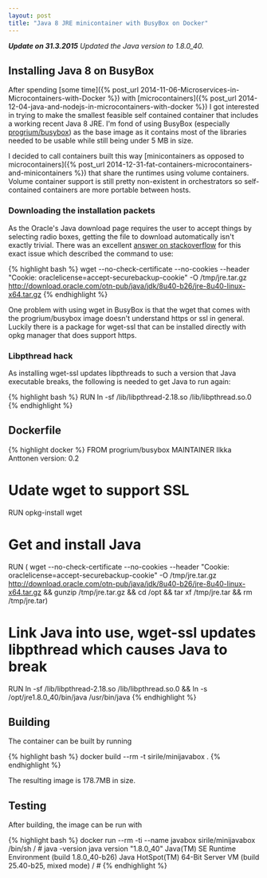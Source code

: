 ```yaml
---
layout: post
title: "Java 8 JRE minicontainer with BusyBox on Docker"
---
```


*<b>Update on 31.3.2015</b> Updated the Java version to 1.8.0_40.*

## Installing Java 8 on BusyBox

After spending [some time]({% post_url 2014-11-06-Microservices-in-Microcontainers-with-Docker %}) with [microcontainers]({% post_url 2014-12-04-java-and-nodejs-in-microcontainers-with-docker %}) I got interested in trying to make the smallest feasible self contained container that includes a working recent Java 8 JRE. I'm fond of using BusyBox (especially [progrium/busybox](https://github.com/progrium/busybox)) as the base image as it contains most of the libraries needed to be usable while still being under 5 MB in size.

I decided to call containers built this way [minicontainers as opposed to microcontainers]({% post_url 2014-12-31-fat-containers-microcontainers-and-minicontainers %}) that share the runtimes using volume containers. Volume container support is still pretty non-existent in orchestrators so self-contained containers are more portable between hosts.

### Downloading the installation packets

As the Oracle's Java download page requires the user to accept things by selecting radio boxes, getting the file to download automatically isn't exactly trivial. There was an excellent [answer on stackoverflow](http://stackoverflow.com/questions/10268583/how-to-automate-download-and-installation-of-java-jdk-on-linux) for this exact issue which described the command to use:

{% highlight bash %}
wget --no-check-certificate --no-cookies --header "Cookie: oraclelicense=accept-securebackup-cookie" -O /tmp/jre.tar.gz http://download.oracle.com/otn-pub/java/jdk/8u40-b26/jre-8u40-linux-x64.tar.gz
{% endhighlight %}

One problem with using wget in BusyBox is that the wget that comes with the progrium/busybox image doesn't understand https or ssl in general. Luckily there is a package for wget-ssl that can be installed directly with opkg manager that does support https.

### Libpthread hack

As installing wget-ssl updates libpthreads to such a version that Java executable breaks, the following is needed to get Java to run again:

{% highlight bash %}
RUN ln -sf /lib/libpthread-2.18.so /lib/libpthread.so.0
{% endhighlight %}

## Dockerfile

{% highlight docker %}
FROM progrium/busybox
MAINTAINER Ilkka Anttonen version: 0.2

# Udate wget to support SSL
RUN opkg-install wget

# Get and install Java
RUN ( wget --no-check-certificate --no-cookies --header "Cookie: oraclelicense=accept-securebackup-cookie" -O /tmp/jre.tar.gz http://download.oracle.com/otn-pub/java/jdk/8u40-b26/jre-8u40-linux-x64.tar.gz &&   gunzip /tmp/jre.tar.gz && cd /opt && tar xf /tmp/jre.tar && rm /tmp/jre.tar)

# Link Java into use, wget-ssl updates libpthread which causes Java to break
RUN ln -sf /lib/libpthread-2.18.so /lib/libpthread.so.0 && ln -s /opt/jre1.8.0_40/bin/java /usr/bin/java
{% endhighlight %}

## Building

The container can be built by running

{% highlight bash %}
docker build --rm -t sirile/minijavabox .
{% endhighlight %}

The resulting image is 178.7MB in size.

## Testing

After building, the image can be run with

{% highlight bash %}
docker run --rm -ti --name javabox sirile/minijavabox /bin/sh
/ # java -version
java version "1.8.0_40"
Java(TM) SE Runtime Environment (build 1.8.0_40-b26)
Java HotSpot(TM) 64-Bit Server VM (build 25.40-b25, mixed mode)
/ #
{% endhighlight %}
